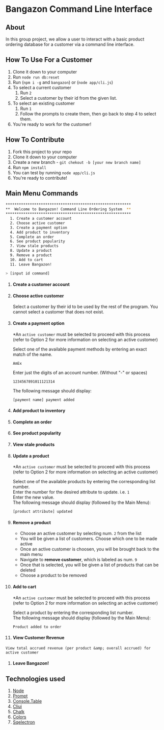 # Bangazon Command Line Interface

## About
In this group project,  we allow a user to interact with a basic product ordering database for a customer via a command line interface.

## How To Use For a Customer
1. Clone it down to your computer
1. Run `node run db:reset`
1. Run (`npm i -g` and `bangazon`) or (`node app/cli.js`)
1. To select a current customer
     1. Run `2`
     1. Select a customer by their id from the given list.
1. To select an existing customer
     1. Run `1`
     1. Follow the prompts to create them, then go back to step 4 to select them.
1. You're ready to work for the customer!
## How To Contribute
1. Fork this project to your repo
1. Clone it down to your computer
1. Create a new branch -  `git chekout -b [your new branch name]`
1. Run `npm install`
1. You can test by running `node app/cli.js`
1. You're ready to contribute!


## Main Menu Commands
```bash
*********************************************************
**  Welcome to Bangazon! Command Line Ordering System  **
*********************************************************
  1. Create a customer account
  2. Choose active customer
  3. Create a payment option
  4. Add product to inventory
  5. Complete an order
  6. See product popularity
  7. View stale products
  8. Update a product
  9. Remove a product
  10. Add to cart
  11. Leave Bangazon!

> [input id command]
```
  1. #### Create a customer account
  1. #### Choose active customer

       Select a customer by their id to be used by the rest of the program.  You cannot select a customer that does not exist.
  
  1. #### Create a payment option
      *An `active customer` must be selected to proceed with this process (refer to Option 2 for more information on selecting an active customer)

      Select one of the available payment methods by entering an exact match of the name.  
      
     ```
     AmEx
     ``` 
      
      Enter just the digits of an account number. (Without "-" or spaces) 

      ```
      1234567891011121314
      ```  
      
      The following message should display:  

      ```
      [payment name] payment added
      ```

  1. #### Add product to inventory
  1. #### Complete an order
  1. #### See product popularity
  1. #### View stale products
  1. #### Update a product
      *An `active customer` must be selected to proceed with this process (refer to Option 2 for more information on selecting an active customer)
      
      Select one of the available products by entering the corresponding list number.  
      Enter the number for the desired attribute to update. i.e. ```1```  
      Enter the new value.   
      The following message should display (followed by the Main Menu):  

      ```
      [product attribute] updated
      ```

  1. #### Remove a product
      - Choose an active customer by selecting num. `2` from the list
      - You will be given a list of customers.  Choose which one to be made active
      - Once an active customer is choosen, you will be brought back to the main menu
      - Navigate to **remove customer**, which is labeled as num. `9`
      - Once that is selected, you will be given a list of products that can be deleted
      - Choose a product to be removed
      
  1. #### Add to cart
      *An `active customer` must be selected to proceed with this process (refer to Option 2 for more information on selecting an active customer)

      Select a product by entering the corresponding list number.  
      The following message should display (followed by the Main Menu):  

      ```
      Product added to order
      ```

  1. #### View Customer Revenue
    View total accrued revenue (per product &amp; overall accrued) for active customer
  1. #### Leave Bangazon!

## Technologies used
1. [Node](https://nodejs.org/en/)
1. [Prompt](https://www.npmjs.com/package/prompt)
1. [Console.Table](https://www.npmjs.com/package/console.table)
1. [Cliui](https://www.npmjs.com/package/cliui)
1. [Chalk](https://www.npmjs.com/package/chalk)
1. [Colors](https://www.npmjs.com/package/colors)
1. [Sqelectron](https://sqlectron.github.io/)
